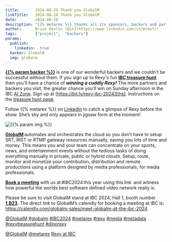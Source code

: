 ```yaml
---
title:       2024-08-28 Thank you GlobalM
linkTitle:   2024-08-28 Thank you GlobalM
date:        2024-08-28
description: "{{% metarex %}} thanks all its sponsors, backers and partners"
author:      Bruce Devlin [@in](https://www.linkedin.com/in/mrmxf/)
tags:        ["project",  "backers"]
params:
  publish:
    linkedin:  true
  backer: GlobalM
  img: globalm
---
```


**[{{% param backer %}}][web]** is one of our wonderful backers and we couldn’t
be successful without them. If you sign up to Rexy's fun **[IBC treasure
hunt][ths]** then you'll have a chance of ***winning a cuddly Rexy!*** The more
partners and backers you visit, the greater chance you'll win on Sunday
afternoon in the IBC [AI Zone][rxydraw]. Sign up at
[https://bit.ly/rexy-ibc-2024][ths]. Instructions on the [treasure hunt
page][thp].

Follow {{% metarex %}} on [LinkedIn][limrx] to catch a glimpse of Rexy before
the show. She’s shy and only appears in jigsaw form at the moment!

<img  class="ui centered bordered rounded image" src="featured-{{% param img %}}.png" alt="{{% param img %}}">

**[GlobalM][web]** automates and orchestrates the cloud so you don't have to
setup SRT, RIST or RTMP gateway resources manually, saving you lots of time and
money. This means you and your team can concentrate on your sports, news, and
entertainment events without the tedious tasks of doing everything manually in
private, public or hybrid clouds. Setup, route, monitor and monetize your
contribution, distribution and remote productions using a platform designed by
media professionals, for media professionals.

**[Book a meeting][meet]** with us at #IBC2024 this year using this link  and
witness how powerful the worlds best software defined video network really is.

Please be sure to visit GlobalM stand at IBC 2024, Hall 1, booth number
**[1.B23]**. The direct link to GlobalM’s calendly for booking a meeting at IBC
is: <https://calendly.com/globalm-sales/meet-globalm-at-the-ibc-2024>

[@GlobalM](https://www.linkedin.com/company/globalmmedia/)
[#globalm](https://www.linkedin.com/search/results/all/?keywords=%23globalm)
[#IBC2024](https://www.linkedin.com/search/results/all/?keywords=%23IBC2024)
[#metarex](https://www.linkedin.com/search/results/all/?keywords=%23metarex)
[#rexy](https://www.linkedin.com/search/results/all/?keywords=%23rexy)
[#media](https://www.linkedin.com/search/results/all/?keywords=%23media)
[#metadata](https://www.linkedin.com/search/results/all/?keywords=%23metadata)
[#rexytreasurehunt](https://www.linkedin.com/search/results/all/?keywords=%23rexytreasurehunt)
[#dinorexy](https://www.linkedin.com/search/results/all/?keywords=%23dinorexy)

<i class="linkedin icon"></i>[@GlobalM](https://www.linkedin.com/company/globalmmedia/)
<i class="linkedin icon"></i>[@metarex][limrx]
<i class="linkedin icon"></i>[Rexy at IBC][lirxy]

[web]:    https://www.globalm.media/
[meet]: https://calendly.com/globalm-sales/meet-globalm-at-the-ibc-2024
[1.B23]: https://ibc2024.mapyourshow.com/8_0/floorplan/?st=keyword&hallID=A&selectedBooth=1.B23

[limrx]:   https://uk.linkedin.com/company/metarex-media
[lirxy]:   https://www.linkedin.com/search/results/all/?keywords=%23ibc2024%20%23metarex%20%23rexy
[rxydraw]: https://ibc2024.mapyourshow.com/8_0/floorplan/?st=keyword&hallID=J&sv=V-NOVA&selectedBooth=14.AI03
[ths]:     https://bit.ly/rexy-ibc-2024
[thp]:     /project/treasure-hunt/
